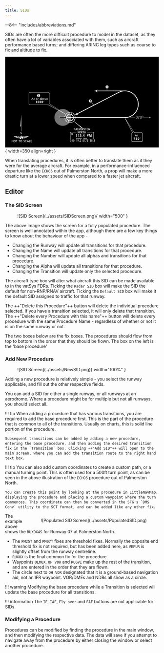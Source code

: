 ```yaml
---
title: SIDs
---
```


--8<-- "includes/abbreviations.md"

SIDs are often the more difficult procedure to model in the dataset, as they often have a lot of variables associated with them, such as aircraft performance based turns; and differing ARINC leg types such as course to fix and altitude to fix.

![Hello](../assets/Echo5.png){ width=350 align=right }

When translating procedures, it is often better to translate them as it they were for the average aircraft. For example, in a performance-influenced departure like the `ECHO5` out of Palmerston North, a prop will make a more drastic turn at a lower speed when compared to a faster jet aircraft. 

## Editor

### The SID Screen

<figure markdown> 
  ![SID Screen](../assets/SIDScreen.png){ width="500" }
</figure>

The above image shows the screen for a fully populated procedure. The screen is well annotated within the app, although there are a few key things to know about the behaviour of the app -

* Changing the Runway will update all transitions for that procedure. 
* Changing the Name will update all transitions for that procedure.
* Changing the Number will update all alphas and transitions for that procedure.
* Changing the Alpha will update all transitions for that procedure.
* Changing the Transition will update only the selected procedure.

The aircraft type box will alter what aircraft this SID can be made available to in the vatSys FDRs. Ticking the `Radar SID` box will make the SID the default for non-RNP/RNAV aircraft. Ticking the `Default SID` box will make it the default SID assigned to traffic for that runway. 

The ++"Delete this Procedure"++ button will delete the individual procedure selected. If you have a transition selected, it will only delete that transition. The ++"Delete every Procedure with this name"++ button will delete every procedure with the same Procedure Name - regardless of whether or not it is on the same runway or not.

The two boxes below are the fix boxes. The procedures should flow from top to bottom in the order that they should be flown. The box on the left is the 'base procedure'

### Add New Procedure 

<figure markdown> 
  ![SID Screen](../assets/NewSID.png){ width="100%" }
</figure>

Adding a new procedure is relatively simple - you select the runway applicable, and fill out the other respective fields.

You can add a SID for either a single runway, or all runways at an aerodrome. Where a procedure might be for multiple but not all runways, you should select all.


!!! tip 
    When adding a procedure that has various transitions, you are required to add the base procedure first. This is the part of the procedure that is common to all of the transitions. Usually on charts, this is solid line portion of the procedure.

    Subsequent transitions can be added by adding a new procedure, entering the base procedure, and then adding the desired transition fix in the `Transition` box. Clicking ++"Add SID"++ will open to the main screen, where you can add the transition route to the right hand text box.

!!! tip
    You can also add custom coordinates to create a custom path, or a manual turning point. This is often used for a 500ft turn point, as can be seen in the above illustration of the `ECHO5` procedure out of Palmerston North.

    You can create this point by looking at the procedure in LittleNavMap, displaying the procedure and placing a custom waypoint where the turn commences. This coordinate can then be converted in the SFG's `DMS Conv` utility to the SCT format, and can be added like any other fix.


<figure markdown style="float: right;">
  ![Populated SID Screen](../assets/PopulatedSID.png)
</figure>

The example above shows the `RUXOX4S` for Runway 07 at Palmerston North. 


* The `PM25T` and `PM07T` fixes are threshold fixes. Normally the opposite end threshold fix is not required, but has been added here, as `VEPUR` is slightly offset from the runway centreline.
* `RUXOX` is the final common fix for the procedure. 
* Waypoints `OLMUX`, `OH VOR` and `RUGVI` make up the rest of the transition, and are entered in the order that they are flown. 
* The circle next to `OH VOR` designated that it is a ground-based navigation aid, not an IFR waypoint. VOR/DMEs and NDBs all show as a circle.

!!! warning
    Modifying the base procedure while a Transition is selected will update the base procedure for all transitions. 

!!! information
    The `IF`, `IAF`, `Fly over` and `FAF` buttons are not applicable for SIDs.

### Modifying a Procedure

Procedures can be modified by finding the procedure in the main window, and then modifying the respective data. The data will save if you attempt to navigate away from the procedure by either closing the window or select another procedure.
